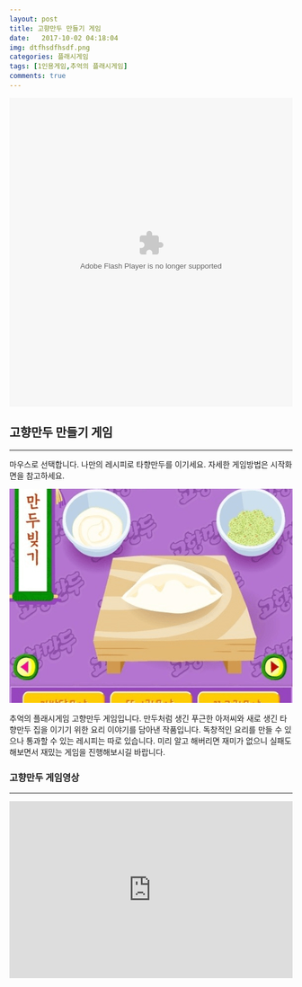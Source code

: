 ```yaml
---
layout: post
title: 고향만두 만들기 게임
date:   2017-10-02 04:18:04
img: dtfhsdfhsdf.png
categories: 플래시게임
tags: [1인용게임,추억의 플래시게임]
comments: true
---
```


<embed src="http://cfile27.uf.tistory.com/media/213AAA3B5744329E2A810F" type="application/x-shockwave-flash" width="100%" height="550" align="middle" name="gamefile">
<h2>고향만두 만들기 게임</h2>

<hr />

마우스로 선택합니다. 나만의 레시피로 타향만두를 이기세요. 자세한 게임방법은 시작화면을 참고하세요.

<img class="alignnone size-mh-magazine-lite-content wp-image-169" src="/images/dtfhsdfhsdf.png" alt="" width="100%" height="381" />

추억의 플래시게임 고향만두 게임입니다. 만두처럼 생긴 푸근한 아저씨와 새로 생긴 타향만두 집을 이기기 위한 요리 이야기를 담아낸 작품입니다. 독창적인 요리를 만들 수 있으나 통과할 수 있는 레시피는 따로 있습니다. 미리 알고 해버리면 재미가 없으니 실패도 해보면서 재밌는 게임을 진행해보시길 바랍니다.
<h3>고향만두 게임영상</h3>

<hr />

<iframe src="https://www.youtube.com/embed/4E7hPDUl2Go?rel=0" width="100%" height="315" frameborder="0" allowfullscreen="allowfullscreen"></iframe>